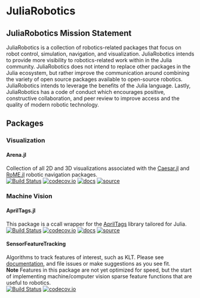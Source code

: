# JuliaRobotics
## JuliaRobotics Mission Statement
JuliaRobotics is a collection of robotics-related packages that focus on robot control, simulation, navigation, and visualization. JuliaRobotics intends to provide more visibility to robotics-related work within in the Julia community. JuliaRobotics does not intend to replace other packages in the Julia ecosystem, but rather improve the communication around combining the variety of open source packages available to open-source robotics. JuliaRobotics intends to leverage the benefits of the Julia language. Lastly, JuliaRobotics has a code of conduct which encourages positive, constructive collaboration, and peer review to improve access and the quality of modern robotic technology. 

## Packages
### Visualization
#### Arena.jl
Collection of all 2D and 3D visualizations associated with the [Caesar.jl](http://www.github.com/dehann/Caesar.jl.git) and [RoME.jl](http://www.github.com/dehann/RoME.jl.git) robotic navigation packages.  
[![Build Status](https://travis-ci.org/JuliaRobotics/Arena.jl.svg?branch=master)](https://travis-ci.org/dehann/Arena.jl)
[![codecov.io](https://codecov.io/github/JuliaRobotics/Arena.jl/coverage.svg?branch=master)](https://codecov.io/github/JuliaRobotics/Arena.jl?branch=master)
[![docs](https://img.shields.io/badge/docs-latest-blue.svg)](http://dehann.github.io/Caesar.jl/latest/arena_visualizations.html)
[![source](https://img.shields.io/badge/source-code-yellow.svg)](https://github.com/JuliaRobotics/Arena.jl)  

### Machine Vision
#### AprilTags.jl
This package is a ccall wrapper for the [AprilTags](https://april.eecs.umich.edu/software/apriltag.html) library tailored for Julia.  
[![Build Status](https://travis-ci.org/JuliaRobotics/AprilTags.jl.svg?branch=master)](https://travis-ci.org/JuliaRobotics/AprilTags.jl)
[![codecov.io](http://codecov.io/github/JuliaRobotics/AprilTags.jl/coverage.svg?branch=master)](http://codecov.io/github/JuliaRobotics/AprilTags.jl?branch=master)
[![docs](https://img.shields.io/badge/docs-latest-blue.svg)](https://juliarobotics.github.io/AprilTags.jl/latest/)
[![source](https://img.shields.io/badge/source-code-yellow.svg)](https://juliarobotics.github.io/AprilTags.jl/)

#### SensorFeatureTracking
Algorithms to track features of interest, such as KLT. Please see [documentation](https://JuliaRobotics.github.io/SensorFeatureTracking.jl/latest/), and file issues or make suggestions as you see fit.  
**Note** Features in this package are not yet optimized for speed, but the start of implementing machine/computer vision sparse feature functions that are useful to robotics.  
[![Build Status](https://travis-ci.org/JuliaRobotics/SensorFeatureTracking.jl.svg?branch=master)](https://travis-ci.org/JuliaRobotics/SensorFeatureTracking.jl)
[![codecov.io](https://codecov.io/github/JuliaRobotics/SensorFeatureTracking.jl/coverage.svg?branch=master)](https://codecov.io/github/JuliaRobotics/SensorFeatureTracking.jl?branch=master)

